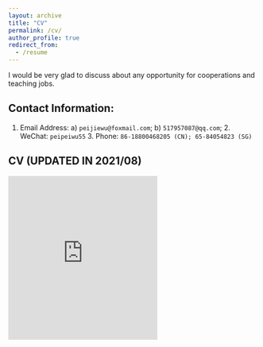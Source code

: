 ```yaml
---
layout: archive
title: "CV"
permalink: /cv/
author_profile: true
redirect_from:
  - /resume
---
```

I would be very glad to discuss about any opportunity for cooperations and teaching jobs.
## Contact Information:
1. Email Address: a) `peijiewu@foxmail.com`; b) `517957087@qq.com`; 2. WeChat: `peipeiwu55` 3. Phone: `86-18800468205 (CN); 65-84054823 (SG)`

## CV (UPDATED IN 2021/08)
<embed src="https://peipeiwu1119.github.io/wupeijie/files/PeijieWu (CV_Aug2021).pdf" type="application/pdf" height="330px"/>
